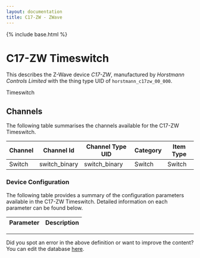 ```yaml
---
layout: documentation
title: C17-ZW - ZWave
---
```


{% include base.html %}

# C17-ZW Timeswitch

This describes the Z-Wave device *C17-ZW*, manufactured by *Horstmann Controls Limited* with the thing type UID of ```horstmann_c17zw_00_000```. 

Timeswitch


## Channels
The following table summarises the channels available for the C17-ZW Timeswitch.

| Channel | Channel Id | Channel Type UID | Category | Item Type |
|---------|------------|------------------|----------|-----------|
| Switch | switch_binary | switch_binary | Switch | Switch |


### Device Configuration
The following table provides a summary of the configuration parameters available in the C17-ZW Timeswitch.
Detailed information on each parameter can be found below.

| Parameter   | Description |
|-------------|-------------|


---

Did you spot an error in the above definition or want to improve the content?
You can edit the database [here](http://www.cd-jackson.com/index.php/zwave/zwave-device-database/zwave-device-list/devicesummary/652).

